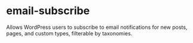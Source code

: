 email-subscribe
===============

Allows WordPress users to subscribe to email notifications for new posts, pages, and custom types, filterable by taxonomies.

